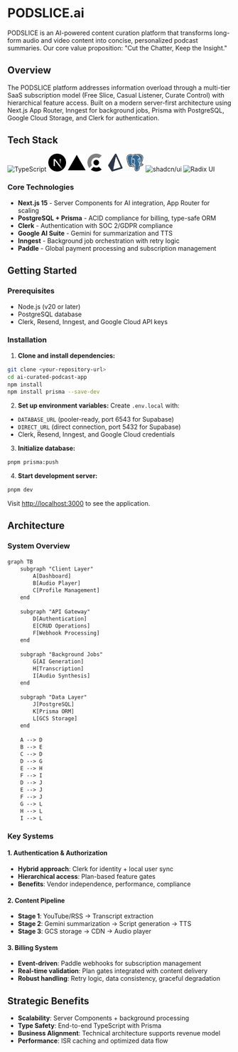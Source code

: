 # PODSLICE.ai

PODSLICE is an AI-powered content curation platform that transforms long-form audio and video content into concise, personalized podcast summaries. Our core value proposition: "Cut the Chatter, Keep the Insight."

## Overview

The PODSLICE platform addresses information overload through a multi-tier SaaS subscription model (Free Slice, Casual Listener, Curate Control) with hierarchical feature access. Built on a modern server-first architecture using Next.js App Router, Inngest for background jobs, Prisma with PostgreSQL, Google Cloud Storage, and Clerk for authentication.

## Tech Stack

<p align="left">
  <img src="https://raw.githubusercontent.com/onemarc/tech-icons/main/icons/typescript.svg" alt="TypeScript" width="40" height="40"/>
  <img src="https://raw.githubusercontent.com/devicons/devicon/master/icons/nextjs/nextjs-original.svg" alt="Next.js" width="40" height="40"/>
  <img src="https://raw.githubusercontent.com/devicons/devicon/master/icons/vercel/vercel-original.svg" alt="Vercel" width="40" height="40"/>
  <img src="public/clerk-logo.svg" alt="Clerk" width="40" height="40"/>
  <img src="https://raw.githubusercontent.com/devicons/devicon/master/icons/prisma/prisma-original.svg" alt="Prisma" width="40" height="40"/>
  <img src="https://raw.githubusercontent.com/devicons/devicon/master/icons/postgresql/postgresql-original.svg" alt="PostgreSQL" width="40" height="40"/>
  <img src="https://raw.githubusercontent.com/onemarc/tech-icons/main/icons/shadcnui.svg" alt="shadcn/ui" width="40" height="40"/>
  <img src="https://raw.githubusercontent.com/onemarc/tech-icons/main/icons/radixui-dark.svg" alt="Radix UI" width="40" height="40"/>
</p>

### Core Technologies

- **Next.js 15** - Server Components for AI integration, App Router for scaling
- **PostgreSQL + Prisma** - ACID compliance for billing, type-safe ORM
- **Clerk** - Authentication with SOC 2/GDPR compliance
- **Google AI Suite** - Gemini for summarization and TTS
- **Inngest** - Background job orchestration with retry logic
- **Paddle** - Global payment processing and subscription management

## Getting Started

### Prerequisites

- Node.js (v20 or later)
- PostgreSQL database
- Clerk, Resend, Inngest, and Google Cloud API keys

### Installation

1. **Clone and install dependencies:**
```bash
git clone <your-repository-url>
cd ai-curated-podcast-app
npm install
npm install prisma --save-dev
```

2. **Set up environment variables:**
Create `.env.local` with:
- `DATABASE_URL` (pooler-ready, port 6543 for Supabase)
- `DIRECT_URL` (direct connection, port 5432 for Supabase)
- Clerk, Resend, Inngest, and Google Cloud credentials

3. **Initialize database:**
```bash
pnpm prisma:push
```

4. **Start development server:**
```bash
pnpm dev
```

Visit [http://localhost:3000](http://localhost:3000) to see the application.

## Architecture

### System Overview

```mermaid
graph TB
    subgraph "Client Layer"
        A[Dashboard]
        B[Audio Player]
        C[Profile Management]
    end
    
    subgraph "API Gateway"
        D[Authentication]
        E[CRUD Operations]
        F[Webhook Processing]
    end
    
    subgraph "Background Jobs"
        G[AI Generation]
        H[Transcription]
        I[Audio Synthesis]
    end
    
    subgraph "Data Layer"
        J[PostgreSQL]
        K[Prisma ORM]
        L[GCS Storage]
    end
    
    A --> D
    B --> E
    C --> D
    D --> G
    E --> H
    F --> I
    D --> J
    E --> J
    F --> J
    G --> L
    H --> L
    I --> L
```

### Key Systems

#### 1. Authentication & Authorization
- **Hybrid approach**: Clerk for identity + local user sync
- **Hierarchical access**: Plan-based feature gates
- **Benefits**: Vendor independence, performance, compliance

#### 2. Content Pipeline
- **Stage 1**: YouTube/RSS → Transcript extraction
- **Stage 2**: Gemini summarization → Script generation → TTS
- **Stage 3**: GCS storage → CDN → Audio player

#### 3. Billing System
- **Event-driven**: Paddle webhooks for subscription management
- **Real-time validation**: Plan gates integrated with content delivery
- **Robust handling**: Retry logic, data consistency, graceful degradation

## Strategic Benefits

- **Scalability**: Server Components + background processing
- **Type Safety**: End-to-end TypeScript with Prisma
- **Business Alignment**: Technical architecture supports revenue model
- **Performance**: ISR caching and optimized data flow

